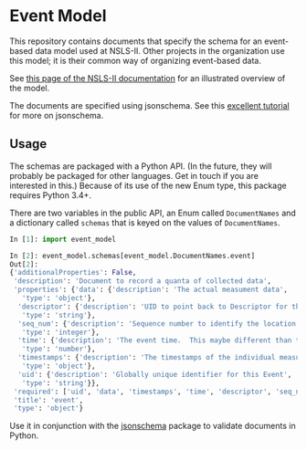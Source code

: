 # Event Model

This repository contains documents that specify the schema for an event-based
data model used at NSLS-II. Other projects in the organization use this model;
it is their common way of organizing event-based data.

See [this page of the NSLS-II
documentation](https://nsls-ii.github.io/architecture-overview.html) for an illustrated
overview of the model.

The documents are specified using jsonschema. See this
[excellent tutorial](http://spacetelescope.github.io/understanding-json-schema/)
for more on jsonschema.

## Usage

The schemas are packaged with a Python API. (In the future, they will probably
be packaged for other languages. Get in touch if you are interested in this.)
Because of its use of the new Enum type, this package requires Python 3.4+.

There are two variables in the public API, an Enum called ``DocumentNames`` and
a dictionary called ``schemas`` that is keyed on the values of
``DocumentNames``.

```python
In [1]: import event_model

In [2]: event_model.schemas[event_model.DocumentNames.event]
Out[2]:
{'additionalProperties': False,
 'description': 'Document to record a quanta of collected data',
 'properties': {'data': {'description': 'The actual measument data',
   'type': 'object'},
  'descriptor': {'description': 'UID to point back to Descriptor for this event stream',
   'type': 'string'},
  'seq_num': {'description': 'Sequence number to identify the location of this Event in the Event stream',
   'type': 'integer'},
  'time': {'description': 'The event time.  This maybe different than the timestamps on each of the data entries',
   'type': 'number'},
  'timestamps': {'description': 'The timestamps of the individual measument data',
   'type': 'object'},
  'uid': {'description': 'Globally unique identifier for this Event',
   'type': 'string'}},
 'required': ['uid', 'data', 'timestamps', 'time', 'descriptor', 'seq_num'],
 'title': 'event',
 'type': 'object'}
```

Use it in conjunction with the
[jsonschema](https://pypi.python.org/pypi/jsonschema) package to validate
documents in Python.
